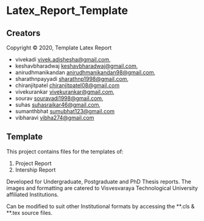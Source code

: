 # Latex_Report_Template

## Creators

Copyright © 2020, Template Latex Report

- vivekadi <vivek.adishesha@gmail.com>,
- keshavbharadwaj <keshavbharadwaj@gmail.com>, 
- anirudhmanikandan <anirudhmanikandan98@gmail.com>,
- sharathnpayyadi <sharathnp1998@gmail.com>,
- chiranjitpatel <chiranjitpatel08@gmail.com>
- vivekurankar <vivekurankar@gmail.com>,
- sourav <souravadi1998@gmail.com>,
- suhas <suhasraikar46@gmail.com>,
- sumanthbhat <sumubhat123@gmail.com>
- vibharavi <vibha274@gmail.com>


## Template

This project contains files for the templates of:

1. Project Report 
2. Intership Report 

Developed for Undergraduate, Postgraduate and PhD Thesis reports. The images and formatting are catered to 
Visvesvaraya Technological University affiliated Institutions.

Can be modified to suit other Institutional formats by accessing the **.cls & **.tex source files.
